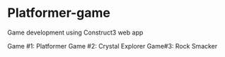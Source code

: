 # Platformer-game
Game development using Construct3 web app

Game #1: Platformer
Game #2: Crystal Explorer
Game#3: Rock Smacker
